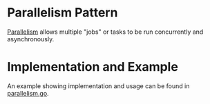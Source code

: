 # Parallelism Pattern

[Parallelism](https://blog.golang.org/pipelines#TOC_8.) allows multiple "jobs" or tasks to be run concurrently and asynchronously.

# Implementation and Example

An example showing implementation and usage can be found in [parallelism.go](./parrallelism/parallelism.go).
